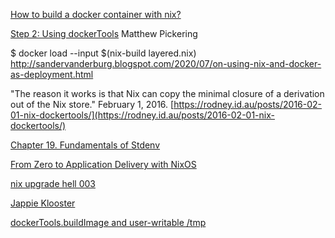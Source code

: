 

[How to build a docker container with nix?](https://stackoverflow.com/questions/43375880/how-to-build-a-docker-container-with-nix)


[Step 2: Using dockerTools](https://mpickering.github.io/posts/2018-09-19-nix-artefacts.html) Matthew Pickering



$ docker load --input $(nix-build layered.nix)
http://sandervanderburg.blogspot.com/2020/07/on-using-nix-and-docker-as-deployment.html

"The reason it works is that Nix can copy the minimal closure of a derivation out of the Nix store." February 1, 2016. 
[https://rodney.id.au/posts/2016-02-01-nix-dockertools/](https://rodney.id.au/posts/2016-02-01-nix-dockertools/)


[Chapter 19. Fundamentals of Stdenv](https://nixos.org/nixos/nix-pills/fundamentals-of-stdenv.html)

[From Zero to Application Delivery with NixOS](https://www.slideshare.net/mbbx6spp/from-zero-to-application-delivery-with-nixos)


[nix upgrade hell 003](https://www.youtube.com/watch?v=G0k5bu-xbUM)


[Jappie Klooster](https://www.youtube.com/channel/UCQxmXSQEYyCeBC6urMWRPVw/playlists)


[dockerTools.buildImage and user-writable /tmp](https://discourse.nixos.org/t/dockertools-buildimage-and-user-writable-tmp/5397/8)